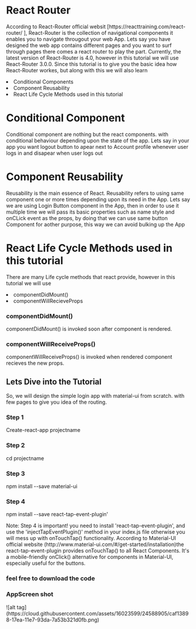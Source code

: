 <h1>React Router</h1>
<p>According to React-Router official websit [https://reacttraining.com/react-router/
], React-Router is the collection of navigational components it enables you to navigate througout your web App. Lets say you have designed the web app contains different pages and you want to surf through pages there comes a react router to play the part. Currently, the latest version of React-Router is 4.0, however in this tutorial we will use React-Router 3.0.0. Since this tutorial is to give you the basic idea how React-Router workes, but along with this we will also learn </p>
<li>Conditional Components</li>
<li>Component Reusability</li>
<li>React Life Cycle Methods used in this tutorial</li>

<h1>Conditional Component</h1>
<p>Conditional component are nothing but the react components. with conditional behaviour depending upon the state of the app. Lets say in your app you want logout button to apear next to Account profile whenever user logs in and disapear when user logs out</p>

<h1>Component Reusability</h1>
Reusability is the main essence of React. Reusability refers to using same component one or more times depending upon its need in the App. Lets say we are using Login Button component in the App, then in order to use it multiple time we will pass its basic properties such as name style and onCLick event as the props, by doing that we can use same button Component for aother purpose, this way we can avoid bulking up the App </p>  

<h1>React Life Cycle Methods used in this tutorial</h1>
<p> There are many Life cycle methods that react provide, however in this tutorial we will use </p>
<li>componentDidMount()</li>
<li>componentWillRecieveProps</li>

<h3>componentDidMount()</h3>
componentDidMount() is invoked soon after component is rendered.
<h3>componentWillReceiveProps()</h3>
componentWillReceiveProps() is invoked when rendered component recieves the new props.

<h2>Lets Dive into the Tutorial</h2>
<p>So, we will design the simple login app with material-ui from scratch. with few pages to give you idea of the routing.</p>

<h3>Step 1</h3>
Create-react-app projectname
<h3>Step 2</h3>
cd projectname
<h3>Step 3</h3>
npm install --save material-ui
<h3>Step 4</h3>
npm install --save react-tap-event-plugin'
<p>Note: Step 4 is important! you need to install 'react-tap-event-plugin', and use the 'injectTapEventPlugin()' method in your index.js file otherwise you will mess up with onTouchTap() functionality. According to Material-UI official website (http://www.material-ui.com/#/get-started/installation)the react-tap-event-plugin provides onTouchTap() to all React Components. It's a mobile-friendly onClick() alternative for components in Material-UI, especially useful for the buttons.</p>

<h3>feel free to download the code<h3>
<h3>AppScreen shot</h3>
![alt tag](https://cloud.githubusercontent.com/assets/16023599/24588905/caf13898-17ea-11e7-93da-7a53b321d0fb.png)
